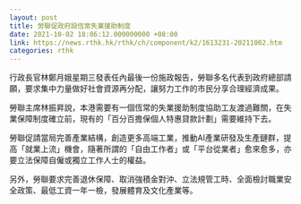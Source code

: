 ```yaml
---
layout: post
title: 勞聯促政府設恆常失業援助制度
date: 2021-10-02 18:06:12.000000000 +08:00
link: https://news.rthk.hk/rthk/ch/component/k2/1613231-20211002.htm
categories: rthk
---
```


行政長官林鄭月娥星期三發表任內最後一份施政報告，勞聯多名代表到政府總部請願，要求集中力量做好社會資源再分配，讓努力工作的市民分享合理經濟成果。

勞聯主席林振昇說，本港需要有一個恆常的失業援助制度協助工友渡過難關，在失業保障制度確立前，現有的「百分百擔保個人特惠貸款計劃」需要維持下去。

勞聯促請當局完善產業結構，創造更多高端工業，推動AI產業研發及生產鏈群，提高「就業上流」機會，隨著所謂的「自由工作者」或「平台從業者」愈來愈多，亦要立法保障自僱或獨立工作人士的權益。

另外，勞聯要求完善退休保障、取消強積金對沖、立法規管工時、全面檢討職業安全政策、最低工資一年一檢，發展體育及文化產業等。
